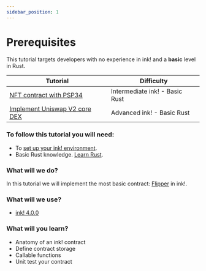 ```yaml
---
sidebar_position: 1
---
```


# Prerequisites

This tutorial targets developers with no experience in ink! and a **basic** level in Rust.

| Tutorial                                                                   | Difficulty                     |
|----------------------------------------------------------------------------|--------------------------------|
| [NFT contract with PSP34](../nft/nft.md)            | Intermediate ink! -  Basic Rust       |          
| [Implement Uniswap V2 core DEX](../dex/dex.md) | Advanced ink! - Basic Rust |

### To follow this tutorial you will need:
- To [set up your ink! environment](/docs/learn/build-environment/ink_environment.md).
- Basic Rust knowledge. [Learn Rust](https://www.rust-lang.org/learn).

### What will we do?
In this tutorial we will implement the most basic contract: [Flipper](https://github.com/paritytech/ink/blob/v4.0.0/examples/flipper/lib.rs) in ink!.

### What will we use?
- [ink! 4.0.0](https://github.com/paritytech/ink/tree/v4.0.0)

### What will you learn?
- Anatomy of an ink! contract
- Define contract storage
- Callable functions
- Unit test your contract
